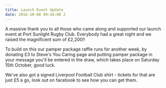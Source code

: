```yaml
---
title: Launch Event Update
date: 2016-10-08 09:44:00 Z
---
```


A massive thank you to all those who came along and supported our launch event at Port Sunlight Rugby Club.  Everybody had a great night and we raised the magnificent sum of £2,200!!

To build on this our pamper package raffle runs for another week, by donating £3 to Steve's You Caring page and putting pamper package in your message you'll be entered in the draw, which takes place on Saturday 15th October, good luck.

We've also got a signed Liverpool Football Club shirt - tickets for that are just £5 a go, look out on facebook to see how you can get them.